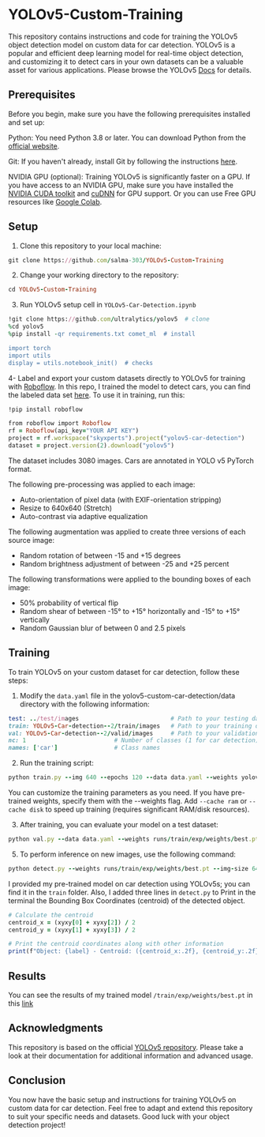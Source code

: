 # YOLOv5-Custom-Training
This repository contains instructions and code for training the YOLOv5 object detection model on custom data for car detection. YOLOv5 is a popular and efficient deep learning model for real-time object detection, and customizing it to detect cars in your own datasets can be a valuable asset for various applications. Please browse the YOLOv5 [Docs](https://docs.ultralytics.com/yolov5/) for details.

## Prerequisites
Before you begin, make sure you have the following prerequisites installed and set up:

Python: You need Python 3.8 or later. You can download Python from the [official website](https://www.python.org/downloads/).

Git: If you haven't already, install Git by following the instructions [here](https://git-scm.com/book/en/v2/Getting-Started-Installing-Git).

NVIDIA GPU (optional): Training YOLOv5 is significantly faster on a GPU. If you have access to an NVIDIA GPU, make sure you have installed the [NVIDIA CUDA toolkit](https://developer.nvidia.com/cuda-toolkit) and [cuDNN](https://developer.nvidia.com/cudnn) for GPU support.
Or you can use Free GPU resources like [Google Colab](https://colab.google/).


## Setup 
1. Clone this repository to your local machine:
```ruby
git clone https://github.com/salma-303/YOLOv5-Custom-Training
```
2. Change your working directory to the repository:
```ruby
cd YOLOv5-Custom-Training
```
3. Run YOLOv5 setup cell in `YOLOv5-Car-Detection.ipynb`
```ruby
!git clone https://github.com/ultralytics/yolov5  # clone
%cd yolov5
%pip install -qr requirements.txt comet_ml  # install

import torch
import utils
display = utils.notebook_init()  # checks
```
4- Label and export your custom datasets directly to YOLOv5 for training with [Roboflow](https://roboflow.com/?ref=ultralytics).
In this repo, I trained the model to detect cars, you can find the labeled data set [here](https://universe.roboflow.com/skyxperts/yolov5-car-detection).
To use it in training, run this:
```ruby
!pip install roboflow

from roboflow import Roboflow
rf = Roboflow(api_key="YOUR API KEY")
project = rf.workspace("skyxperts").project("yolov5-car-detection")
dataset = project.version(2).download("yolov5")
```
The dataset includes 3080 images.
Cars are annotated in YOLO v5 PyTorch format.

The following pre-processing was applied to each image:
* Auto-orientation of pixel data (with EXIF-orientation stripping)
* Resize to 640x640 (Stretch)
* Auto-contrast via adaptive equalization

The following augmentation was applied to create three versions of each source image:
* Random rotation of between -15 and +15 degrees
* Random brightness adjustment of between -25 and +25 percent

The following transformations were applied to the bounding boxes of each image:
* 50% probability of vertical flip
* Random shear of between -15° to +15° horizontally and -15° to +15° vertically
* Random Gaussian blur of between 0 and 2.5 pixels


## Training
To train YOLOv5 on your custom dataset for car detection, follow these steps:

1. Modify the `data.yaml` file in the yolov5-custom-car-detection/data directory with the following information:
```ruby
test: ../test/images                          # Path to your testing data
train: YOLOv5-Car-detection--2/train/images   # Path to your training data
val: YOLOv5-Car-detection--2/valid/images     # Path to your validation data
nc: 1                         # Number of classes (1 for car detection)
names: ['car']                # Class names
```
2. Run the training script:
```ruby
python train.py --img 640 --epochs 120 --data data.yaml --weights yolov5s.pt --cache ram
```
You can customize the training parameters as you need.
If you have pre-trained weights, specify them with the --weights flag.
Add `--cache ram` or `--cache disk` to speed up training (requires significant RAM/disk resources).

3. After training, you can evaluate your model on a test dataset:

```ruby
python val.py --data data.yaml --weights runs/train/exp/weights/best.pt
```
5. To perform inference on new images, use the following command:
```ruby
python detect.py --weights runs/train/exp/weights/best.pt --img-size 640 --source path/to/your/image.jpg
```
I provided my pre-trained model on car detection using YOLOv5s; you can find it in the `train` folder.
Also, I added three lines in `detect.py` to  Print in the terminal the Bounding Box Coordinates (centroid) of 
the detected object.
```ruby
# Calculate the centroid
centroid_x = (xyxy[0] + xyxy[2]) / 2
centroid_y = (xyxy[1] + xyxy[3]) / 2

# Print the centroid coordinates along with other information
print(f"Object: {label} - Centroid: ({centroid_x:.2f}, {centroid_y:.2f}) - Confidence: {confidence_str}")
```

## Results 
You can see the results of my trained model `/train/exp/weights/best.pt` in this [link](https://drive.google.com/file/d/1frpBnfGUwZNKe0YbXaHOO3ee2wLercUP/view?usp=sharing)


## Acknowledgments
This repository is based on the official [YOLOv5 repository](https://github.com/ultralytics/yolov5). Please take a look at their documentation for additional information and advanced usage.

## Conclusion
You now have the basic setup and instructions for training YOLOv5 on custom data for car detection. Feel free to adapt and extend this repository to suit your specific needs and datasets. Good luck with your object detection project!
